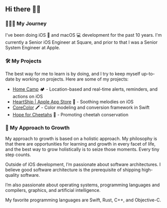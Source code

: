 ## Hi there 👋✨

### 🧑🏻‍💻 My Journey

I've been doing iOS 📱 and macOS 💻 development for the past 10 years.
I'm currently a Senior iOS Engineer at Square,
and prior to that I was a Senior System Engineer at Apple.

### 🛠️ My Projects

The best way for me to learn is by doing, and I try to keep myself up-to-date
by working on projects. Here are some of my projects:

- [Home Camp](https://www.homecamp-ios.ca) 🏕️ - Location-based and real-time alerts, reminders, and actions on iOS
- [HeartShip | Apple App Store](https://apps.apple.com/ca/app/heartship/id6443454597) 💙 - Soothing melodies on iOS
- [CoreColor](https://github.com/yukonblue/CoreColor) 🖍️ - Color modeling and conversion framework in Swift
- [Hope for Cheetahs](https://www.hope4cheetahs.org/) 🐆 - Promoting cheetah conservation

### 🌱 My Approach to Growth

My approach to growth is based on a holistic approach. My philosophy is that
there are opportunities for learning and growth in every facet of life,
and the best way to grow holistically is to seize those moments.
Every tiny step counts.

Outside of iOS development, I’m passionate about software architectures.
I believe good software architecture is the prerequisite of shipping
high-quality software.

I’m also passionate about operating systems, programming languages
and compilers, graphics, and artificial intelligence.

My favorite programming languages are Swift, Rust, C++, and Objective-C.